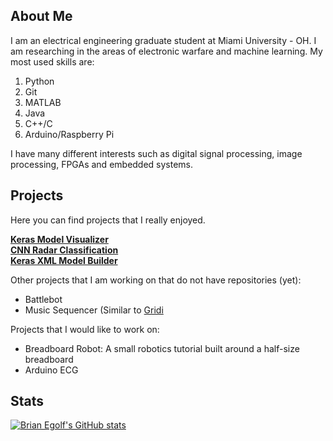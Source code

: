 ## About Me 

I am an electrical engineering graduate student at Miami University - OH. I am researching in the areas of electronic warfare and machine learning.
My most used skills are: 
  1. Python
  2. Git 
  3. MATLAB
  4. Java
  5. C++/C
  6. Arduino/Raspberry Pi

I have many different interests such as digital signal processing, image processing, FPGAs and embedded systems.

## Projects 
Here you can find projects that I really enjoyed. 

**[Keras Model Visualizer](https://github.com/egolfbr/keras_visualizer)**<br>
**[CNN Radar Classification](https://github.com/egolfbr/cnn-classifier)**<br>
**[Keras XML Model Builder](https://github.com/egolfbr/keras-xml-model-builder)**<br>

Other projects that I am working on that do not have repositories (yet): 
- Battlebot
- Music Sequencer (Similar to [Gridi](http://www.yuvalgerstein.com/gridi/)

Projects that I would like to work on: 
- Breadboard Robot: A small robotics tutorial built around a half-size breadboard
- Arduino ECG

## Stats
[![Brian Egolf's GitHub stats](https://github-readme-stats.vercel.app/api?username=egolfbr)](https://github.com/anuraghazra/github-readme-stats)


